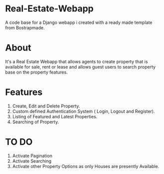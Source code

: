 # Real-Estate-Webapp
A code base for a Django webapp i created with a ready made template from Bostrapmade.

# About
It's a Real Estate Webapp that allows agents
to create property that is available for sale, rent or lease and allows 
guest users to search property base on the property features.

# Features
1. Create, Edit and Delete Property.
2. Custom defined Authentication System ( Login, Logout and Register).
3. Listing of Featured and Latest Properties.
4. Searching of Property.


# TO DO
1. Activate Pagination
2. Activate Searching
3. Activate other Property Options as only Houses are presently Available.


